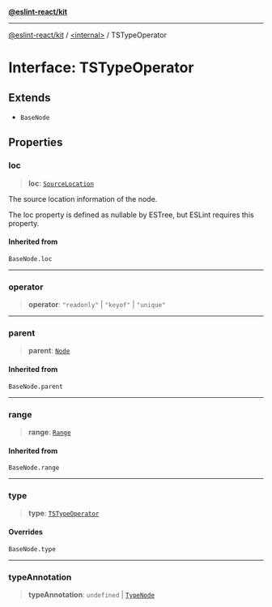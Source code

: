 [**@eslint-react/kit**](../../README.md)

***

[@eslint-react/kit](../../README.md) / [\<internal\>](../README.md) / TSTypeOperator

# Interface: TSTypeOperator

## Extends

- `BaseNode`

## Properties

### loc

> **loc**: [`SourceLocation`](SourceLocation.md)

The source location information of the node.

The loc property is defined as nullable by ESTree, but ESLint requires this property.

#### Inherited from

`BaseNode.loc`

***

### operator

> **operator**: `"readonly"` \| `"keyof"` \| `"unique"`

***

### parent

> **parent**: [`Node`](../type-aliases/Node.md)

#### Inherited from

`BaseNode.parent`

***

### range

> **range**: [`Range`](../type-aliases/Range.md)

#### Inherited from

`BaseNode.range`

***

### type

> **type**: [`TSTypeOperator`](../README.md#tstypeoperator)

#### Overrides

`BaseNode.type`

***

### typeAnnotation

> **typeAnnotation**: `undefined` \| [`TypeNode`](../type-aliases/TypeNode.md)
